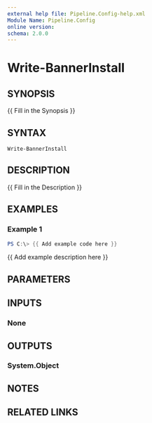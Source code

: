 ```yaml
---
external help file: Pipeline.Config-help.xml
Module Name: Pipeline.Config
online version:
schema: 2.0.0
---
```


# Write-BannerInstall

## SYNOPSIS
{{ Fill in the Synopsis }}

## SYNTAX

```
Write-BannerInstall
```

## DESCRIPTION
{{ Fill in the Description }}

## EXAMPLES

### Example 1
```powershell
PS C:\> {{ Add example code here }}
```

{{ Add example description here }}

## PARAMETERS

## INPUTS

### None

## OUTPUTS

### System.Object
## NOTES

## RELATED LINKS
